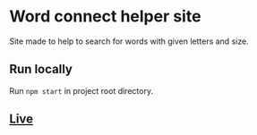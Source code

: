 # Word connect helper site

Site made to help to search for words with given letters and size.

## Run locally

Run `npm start` in project root directory.

## [Live](https://pBarsky.github.io/wordconnect-helper/)
